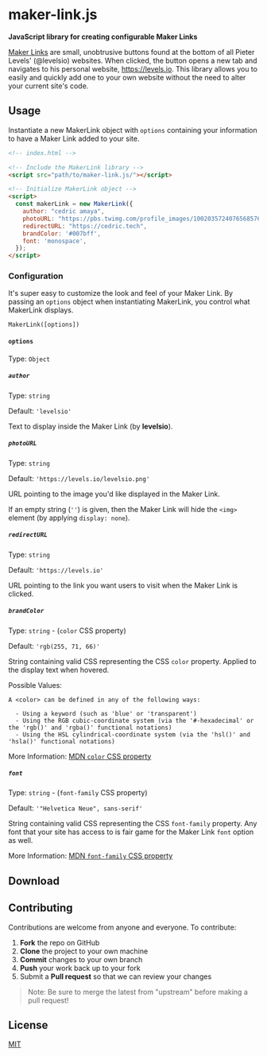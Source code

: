 # maker-link.js
**JavaScript library for creating configurable Maker Links**

[Maker Links](https://twitter.com/levelsio/status/985879093135589376) are small, unobtrusive buttons found at the bottom of all Pieter Levels' (@levelsio) websites.
When clicked, the button opens a new tab and navigates to his personal website, https://levels.io.
This library allows you to easily and quickly add one to your own website without the need to alter your current site's code.

## Usage

Instantiate a new MakerLink object with `options` containing your information to have a Maker Link added to your site.


```html
<!-- index.html -->

<!-- Include the MakerLink library -->
<script src="path/to/maker-link.js/"></script>

<!-- Initialize MakerLink object -->
<script>
  const makerLink = new MakerLink({
    author: "cedric amaya",
    photoURL: "https://pbs.twimg.com/profile_images/1002035724076568576/8SSEXKp3_400x400.jpg",
    redirectURL: "https://cedric.tech",
    brandColor: '#007bff',
    font: 'monospace',
  });
</script>
```

### Configuration

It's super easy to customize the look and feel of your Maker Link. By passing an `options` object when instantiating MakerLink, you control what MakerLink displays.

`MakerLink([options])`

#### `options`
Type: `Object`

##### `author`
Type: `string`

Default: `'levelsio'`

Text to display inside the Maker Link (by **levelsio**).

##### `photoURL`
Type: `string`

Default: `'https://levels.io/levelsio.png'`

URL pointing to the image you'd like displayed in the Maker Link.

If an empty string (`''`) is given, then the Maker Link will hide the `<img>` element (by applying `display: none`).

##### `redirectURL`
Type: `string`

Default: `'https://levels.io'`

URL pointing to the link you want users to visit when the Maker Link is clicked.

##### `brandColor`
Type: `string` - (`color` CSS property)

Default: `'rgb(255, 71, 66)'`

String containing valid CSS representing the CSS `color` property. Applied to the display text when hovered.

Possible Values:

```
A <color> can be defined in any of the following ways:

  - Using a keyword (such as 'blue' or 'transparent')
  - Using the RGB cubic-coordinate system (via the '#-hexadecimal' or the 'rgb()' and 'rgba()' functional notations)
  - Using the HSL cylindrical-coordinate system (via the 'hsl()' and 'hsla()' functional notations)
```

More Information: [MDN `color` CSS property](https://developer.mozilla.org/en-US/docs/Web/CSS/color)

##### `font`
Type: `string` - (`font-family` CSS property)

Default: `'"Helvetica Neue", sans-serif'`

String containing valid CSS representing the CSS `font-family` property. Any font that your site has access to is fair game for the Maker Link
`font` option as well.

More Information: [MDN `font-family` CSS property](https://developer.mozilla.org/en-US/docs/Web/CSS/font-family)


## Download


## Contributing

Contributions are welcome from anyone and everyone. To contribute:

1. **Fork** the repo on GitHub
2. **Clone** the project to your own machine
3. **Commit** changes to your own branch
4. **Push** your work back up to your fork
5. Submit a **Pull request** so that we can review your changes

> Note: Be sure to merge the latest from "upstream" before making a pull request!


## License
[MIT](./LICENSE.md)